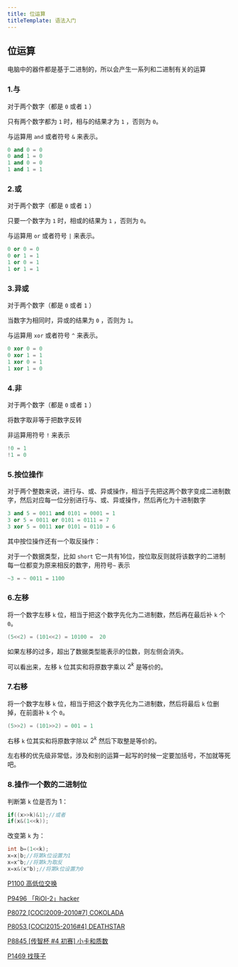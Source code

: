 ```yaml
---
title: 位运算
titleTemplate: 语法入门
---
```

## 位运算

电脑中的器件都是基于二进制的，所以会产生一系列和二进制有关的运算

### 1.与

对于两个数字（都是 `0` 或者 `1` ）

只有两个数字都为 `1` 时，相与的结果才为 `1` ，否则为 `0`。

与运算用 `and` 或者符号 `&` 来表示。

```cpp
0 and 0 = 0
0 and 1 = 0
1 and 0 = 0
1 and 1 = 1
```

### 2.或

对于两个数字（都是 `0` 或者 `1` ）

只要一个数字为 `1` 时，相或的结果为 `1` ，否则为 `0`。

与运算用 `or` 或者符号 `|` 来表示。

```cpp
0 or 0 = 0
0 or 1 = 1
1 or 0 = 1
1 or 1 = 1
```

### 3.异或

对于两个数字（都是 `0` 或者 `1` ）

当数字为相同时，异或的结果为 `0` ，否则为 `1`。

与运算用 `xor` 或者符号 `^` 来表示。

```cpp
0 xor 0 = 0
0 xor 1 = 1
1 xor 0 = 1
1 xor 1 = 0
```

### 4.非

对于两个数字（都是 `0` 或者 `1` ）

将数字取非等于把数字反转

非运算用符号 `!` 来表示

```cpp
!0 = 1
!1 = 0
```

### 5.按位操作

对于两个整数来说，进行与、或、异或操作，相当于先把这两个数字变成二进制数字，然后对应每一位分别进行与、或、异或操作，然后再化为十进制数字

```cpp
3 and 5 = 0011 and 0101 = 0001 = 1
3 or 5 = 0011 or 0101 = 0111 = 7
3 xor 5 = 0011 xor 0101 = 0110 = 6
```

其中按位操作还有一个取反操作：

对于一个数据类型，比如 `short` 它一共有16位，按位取反则就将该数字的二进制每一位都变为原来相反的数字，用符号`~` 表示

```cpp
~3 = ~ 0011 = 1100
```

### 6.左移

将一个数字左移 `k` 位，相当于把这个数字先化为二进制数，然后再在最后补 `k` 个 `0`。

```cpp
(5<<2) = (101<<2) = 10100 =  20
```

如果左移的过多，超出了数据类型能表示的位数，则左侧会消失。

可以看出来，左移 `k` 位其实和将原数字乘以 $2^k$ 是等价的。

### 7.右移

将一个数字左移 `k` 位，相当于把这个数字先化为二进制数，然后将最后 `k` 位删掉，在前面补 `k` 个 `0`。

```cpp
(5>>2) = (101>>2) = 001 = 1
```

右移 `k` 位其实和将原数字除以 $2^k$ 然后下取整是等价的。

左右移的优先级非常低，涉及和别的运算一起写的时候一定要加括号，不加就等死吧。

### 8.操作一个数的二进制位

判断第 `k` 位是否为 1：

```cpp
if((x>>k)&1);//或者
if(x&(1<<k));
```

改变第 `k` 为：

```cpp
int b=(1<<k);
x=x|b;//将第k位设置为1
x=x^b;//将第k为取反
x=x&(x^b);//将第k位设置为0
```

[P1100 高低位交换  ](https://www.luogu.com.cn/problem/P1100)

[P9496 「RiOI-2」hacker  ](https://www.luogu.com.cn/problem/P9496)

[P8072 [COCI2009-2010#7] COKOLADA  ](https://www.luogu.com.cn/problem/P8072)

[P8053 [COCI2015-2016#4] DEATHSTAR](https://www.luogu.com.cn/problem/P8053	)

[P8845 [传智杯 #4 初赛] 小卡和质数  ](https://www.luogu.com.cn/problem/P8845)

[P1469 找筷子  ](https://www.luogu.com.cn/problem/P1469)